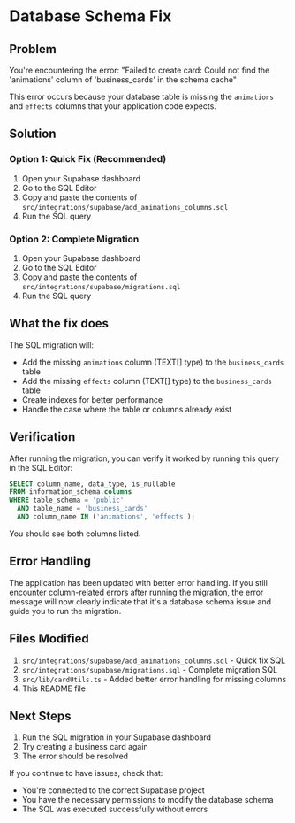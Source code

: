 # Database Schema Fix

## Problem
You're encountering the error: "Failed to create card: Could not find the 'animations' column of 'business_cards' in the schema cache"

This error occurs because your database table is missing the `animations` and `effects` columns that your application code expects.

## Solution

### Option 1: Quick Fix (Recommended)
1. Open your Supabase dashboard
2. Go to the SQL Editor
3. Copy and paste the contents of `src/integrations/supabase/add_animations_columns.sql`
4. Run the SQL query

### Option 2: Complete Migration
1. Open your Supabase dashboard
2. Go to the SQL Editor  
3. Copy and paste the contents of `src/integrations/supabase/migrations.sql`
4. Run the SQL query

## What the fix does

The SQL migration will:
- Add the missing `animations` column (TEXT[] type) to the `business_cards` table
- Add the missing `effects` column (TEXT[] type) to the `business_cards` table
- Create indexes for better performance
- Handle the case where the table or columns already exist

## Verification

After running the migration, you can verify it worked by running this query in the SQL Editor:

```sql
SELECT column_name, data_type, is_nullable 
FROM information_schema.columns 
WHERE table_schema = 'public' 
  AND table_name = 'business_cards' 
  AND column_name IN ('animations', 'effects');
```

You should see both columns listed.

## Error Handling

The application has been updated with better error handling. If you still encounter column-related errors after running the migration, the error message will now clearly indicate that it's a database schema issue and guide you to run the migration.

## Files Modified

1. `src/integrations/supabase/add_animations_columns.sql` - Quick fix SQL
2. `src/integrations/supabase/migrations.sql` - Complete migration SQL  
3. `src/lib/cardUtils.ts` - Added better error handling for missing columns
4. This README file

## Next Steps

1. Run the SQL migration in your Supabase dashboard
2. Try creating a business card again
3. The error should be resolved

If you continue to have issues, check that:
- You're connected to the correct Supabase project
- You have the necessary permissions to modify the database schema
- The SQL was executed successfully without errors
